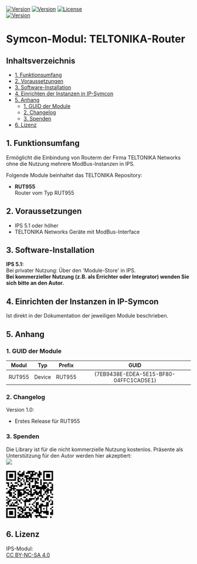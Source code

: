 [![Version](https://img.shields.io/badge/Symcon-PHPModul-red.svg)](https://www.symcon.de/service/dokumentation/entwicklerbereich/sdk-tools/sdk-php/)
[![Version](https://img.shields.io/badge/Modul%20Version-1.00-blue.svg)]()
[![License](https://img.shields.io/badge/License-CC%20BY--NC--SA%204.0-green.svg)](https://creativecommons.org/licenses/by-nc-sa/4.0/)  
[![Version](https://img.shields.io/badge/Symcon%20Version-5.1%20%3E-green.svg)](https://www.symcon.de/forum/threads/30857-IP-Symcon-5-1-%28Stable%29-Changelog)


# Symcon-Modul: TELTONIKA-Router <!-- omit in toc -->  

## Inhaltsverzeichnis <!-- omit in toc -->

- [1. Funktionsumfang](#1-funktionsumfang)
- [2. Voraussetzungen](#2-voraussetzungen)
- [3. Software-Installation](#3-software-installation)
- [4. Einrichten der Instanzen in IP-Symcon](#4-einrichten-der-instanzen-in-ip-symcon)
- [5. Anhang](#5-anhang)
  - [1. GUID der Module](#1-guid-der-module)
  - [2. Changelog](#2-changelog)
  - [3. Spenden](#3-spenden)
- [6. Lizenz](#6-lizenz)

## 1. Funktionsumfang

Ermöglicht die Einbindung von Routerm der Firma TELTONIKA Networks
ohne die Nutzung mehrere ModBus-Instanzen in IPS.  
 
Folgende Module beinhaltet das TELTONIKA Repository:

- __RUT955__  
	Router vom Typ RUT955  

## 2. Voraussetzungen

 - IPS 5.1 oder höher  
 - TELTONIKA Networks Geräte mit ModBus-Interface

## 3. Software-Installation

**IPS 5.1:**  
   Bei privater Nutzung:
     Über den 'Module-Store' in IPS.  
   **Bei kommerzieller Nutzung (z.B. als Errichter oder Integrator) wenden Sie sich bitte an den Autor.**  

## 4. Einrichten der Instanzen in IP-Symcon

Ist direkt in der Dokumentation der jeweiligen Module beschrieben.  

## 5. Anhang

###  1. GUID der Module
 
| Modul   | Typ    | Prefix  | GUID                                   |
| :-----: | :----: | :-----: | :------------------------------------: |
| RUT955 | Device | RUT955 | {7EB9438E-EDEA-5E15-BF80-04FFC1CAD5E1} |

### 2. Changelog

Version 1.0:  
 - Erstes Release für RUT955

### 3. Spenden  

Die Library ist für die nicht kommerzielle Nutzung kostenlos. Präsente als Unterstützung für den Autor werden hier akzeptiert:  
<a href="https://www.paypal.com/cgi-bin/webscr?cmd=_s-xclick&hosted_button_id=MBVXFVK8WED4C" target="_blank"><img src="https://www.paypalobjects.com/de_DE/DE/i/btn/btn_donate_LG.gif" border="0" /></a>

![Spende](imgs/QR-Code.png) 


## 6. Lizenz

  IPS-Modul:  
  [CC BY-NC-SA 4.0](https://creativecommons.org/licenses/by-nc-sa/4.0/)  
 
